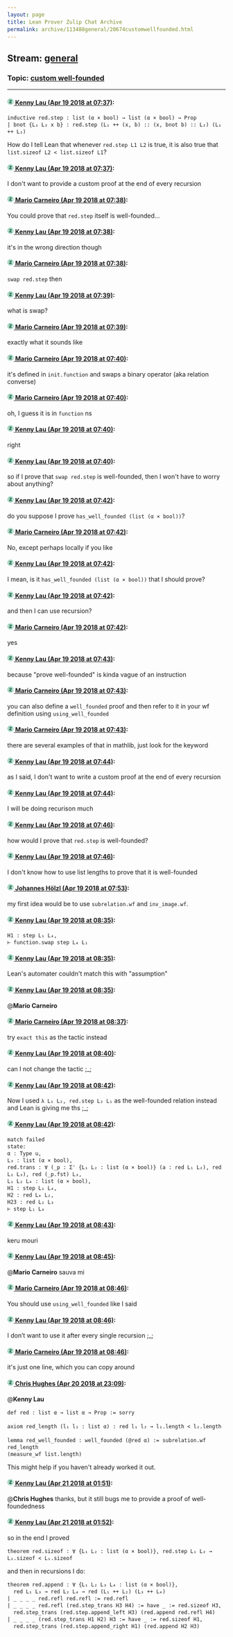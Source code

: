 ```yaml
---
layout: page
title: Lean Prover Zulip Chat Archive 
permalink: archive/113488general/20674customwellfounded.html
---
```


## Stream: [general](index.html)
### Topic: [custom well-founded](20674customwellfounded.html)

---

#### [![Click to go to Zulip](../../assets/img/zulip2.png) Kenny Lau (Apr 19 2018 at 07:37)](https://leanprover.zulipchat.com/#narrow/stream/113488-general/topic/custom%20well-founded/near/125289818):
```lean
inductive red.step : list (α × bool) → list (α × bool) → Prop
| bnot {L₁ L₂ x b} : red.step (L₁ ++ (x, b) :: (x, bnot b) :: L₂) (L₁ ++ L₂)
```

How do I tell Lean that whenever `red.step L1 L2` is true, it is also true that `list.sizeof L2 < list.sizeof L1`?

#### [![Click to go to Zulip](../../assets/img/zulip2.png) Kenny Lau (Apr 19 2018 at 07:37)](https://leanprover.zulipchat.com/#narrow/stream/113488-general/topic/custom%20well-founded/near/125289821):
I don't want to provide a custom proof at the end of every recursion

#### [![Click to go to Zulip](../../assets/img/zulip2.png) Mario Carneiro (Apr 19 2018 at 07:38)](https://leanprover.zulipchat.com/#narrow/stream/113488-general/topic/custom%20well-founded/near/125289871):
You could prove that `red.step` itself is well-founded...

#### [![Click to go to Zulip](../../assets/img/zulip2.png) Kenny Lau (Apr 19 2018 at 07:38)](https://leanprover.zulipchat.com/#narrow/stream/113488-general/topic/custom%20well-founded/near/125289872):
it's in the wrong direction though

#### [![Click to go to Zulip](../../assets/img/zulip2.png) Mario Carneiro (Apr 19 2018 at 07:38)](https://leanprover.zulipchat.com/#narrow/stream/113488-general/topic/custom%20well-founded/near/125289874):
`swap red.step` then

#### [![Click to go to Zulip](../../assets/img/zulip2.png) Kenny Lau (Apr 19 2018 at 07:39)](https://leanprover.zulipchat.com/#narrow/stream/113488-general/topic/custom%20well-founded/near/125289890):
what is swap?

#### [![Click to go to Zulip](../../assets/img/zulip2.png) Mario Carneiro (Apr 19 2018 at 07:39)](https://leanprover.zulipchat.com/#narrow/stream/113488-general/topic/custom%20well-founded/near/125289892):
exactly what it sounds like

#### [![Click to go to Zulip](../../assets/img/zulip2.png) Mario Carneiro (Apr 19 2018 at 07:40)](https://leanprover.zulipchat.com/#narrow/stream/113488-general/topic/custom%20well-founded/near/125289895):
it's defined in `init.function` and swaps a binary operator (aka relation converse)

#### [![Click to go to Zulip](../../assets/img/zulip2.png) Mario Carneiro (Apr 19 2018 at 07:40)](https://leanprover.zulipchat.com/#narrow/stream/113488-general/topic/custom%20well-founded/near/125289937):
oh, I guess it is in `function` ns

#### [![Click to go to Zulip](../../assets/img/zulip2.png) Kenny Lau (Apr 19 2018 at 07:40)](https://leanprover.zulipchat.com/#narrow/stream/113488-general/topic/custom%20well-founded/near/125289939):
right

#### [![Click to go to Zulip](../../assets/img/zulip2.png) Kenny Lau (Apr 19 2018 at 07:40)](https://leanprover.zulipchat.com/#narrow/stream/113488-general/topic/custom%20well-founded/near/125289940):
so if I prove that `swap red.step` is well-founded, then I won't have to worry about anything?

#### [![Click to go to Zulip](../../assets/img/zulip2.png) Kenny Lau (Apr 19 2018 at 07:42)](https://leanprover.zulipchat.com/#narrow/stream/113488-general/topic/custom%20well-founded/near/125289987):
do you suppose I prove `has_well_founded (list (α × bool))`?

#### [![Click to go to Zulip](../../assets/img/zulip2.png) Mario Carneiro (Apr 19 2018 at 07:42)](https://leanprover.zulipchat.com/#narrow/stream/113488-general/topic/custom%20well-founded/near/125289991):
No, except perhaps locally if you like

#### [![Click to go to Zulip](../../assets/img/zulip2.png) Kenny Lau (Apr 19 2018 at 07:42)](https://leanprover.zulipchat.com/#narrow/stream/113488-general/topic/custom%20well-founded/near/125289993):
I mean, is it `has_well_founded (list (α × bool))` that I should prove?

#### [![Click to go to Zulip](../../assets/img/zulip2.png) Kenny Lau (Apr 19 2018 at 07:42)](https://leanprover.zulipchat.com/#narrow/stream/113488-general/topic/custom%20well-founded/near/125289994):
and then I can use recursion?

#### [![Click to go to Zulip](../../assets/img/zulip2.png) Mario Carneiro (Apr 19 2018 at 07:42)](https://leanprover.zulipchat.com/#narrow/stream/113488-general/topic/custom%20well-founded/near/125289995):
yes

#### [![Click to go to Zulip](../../assets/img/zulip2.png) Kenny Lau (Apr 19 2018 at 07:43)](https://leanprover.zulipchat.com/#narrow/stream/113488-general/topic/custom%20well-founded/near/125290000):
because "prove well-founded" is kinda vague of an instruction

#### [![Click to go to Zulip](../../assets/img/zulip2.png) Mario Carneiro (Apr 19 2018 at 07:43)](https://leanprover.zulipchat.com/#narrow/stream/113488-general/topic/custom%20well-founded/near/125290004):
you can also define a `well_founded` proof and then refer to it in your wf definition using `using_well_founded`

#### [![Click to go to Zulip](../../assets/img/zulip2.png) Mario Carneiro (Apr 19 2018 at 07:43)](https://leanprover.zulipchat.com/#narrow/stream/113488-general/topic/custom%20well-founded/near/125290010):
there are several examples of that in mathlib, just look for the keyword

#### [![Click to go to Zulip](../../assets/img/zulip2.png) Kenny Lau (Apr 19 2018 at 07:44)](https://leanprover.zulipchat.com/#narrow/stream/113488-general/topic/custom%20well-founded/near/125290053):
as I said, I don't want to write a custom proof at the end of every recursion

#### [![Click to go to Zulip](../../assets/img/zulip2.png) Kenny Lau (Apr 19 2018 at 07:44)](https://leanprover.zulipchat.com/#narrow/stream/113488-general/topic/custom%20well-founded/near/125290054):
I will be doing recurison much

#### [![Click to go to Zulip](../../assets/img/zulip2.png) Kenny Lau (Apr 19 2018 at 07:46)](https://leanprover.zulipchat.com/#narrow/stream/113488-general/topic/custom%20well-founded/near/125290109):
how would I prove that `red.step` is well-founded?

#### [![Click to go to Zulip](../../assets/img/zulip2.png) Kenny Lau (Apr 19 2018 at 07:46)](https://leanprover.zulipchat.com/#narrow/stream/113488-general/topic/custom%20well-founded/near/125290113):
I don't know how to use list lengths to prove that it is well-founded

#### [![Click to go to Zulip](../../assets/img/zulip2.png) Johannes Hölzl (Apr 19 2018 at 07:53)](https://leanprover.zulipchat.com/#narrow/stream/113488-general/topic/custom%20well-founded/near/125290273):
my first idea would be to use `subrelation.wf` and `inv_image.wf`.

#### [![Click to go to Zulip](../../assets/img/zulip2.png) Kenny Lau (Apr 19 2018 at 08:35)](https://leanprover.zulipchat.com/#narrow/stream/113488-general/topic/custom%20well-founded/near/125291560):
```lean
H1 : step L₁ L₄,
⊢ function.swap step L₄ L₁
```

#### [![Click to go to Zulip](../../assets/img/zulip2.png) Kenny Lau (Apr 19 2018 at 08:35)](https://leanprover.zulipchat.com/#narrow/stream/113488-general/topic/custom%20well-founded/near/125291563):
Lean's automater couldn't match this with "assumption"

#### [![Click to go to Zulip](../../assets/img/zulip2.png) Kenny Lau (Apr 19 2018 at 08:35)](https://leanprover.zulipchat.com/#narrow/stream/113488-general/topic/custom%20well-founded/near/125291564):
@**Mario Carneiro**

#### [![Click to go to Zulip](../../assets/img/zulip2.png) Mario Carneiro (Apr 19 2018 at 08:37)](https://leanprover.zulipchat.com/#narrow/stream/113488-general/topic/custom%20well-founded/near/125291620):
try `exact this` as the tactic instead

#### [![Click to go to Zulip](../../assets/img/zulip2.png) Kenny Lau (Apr 19 2018 at 08:40)](https://leanprover.zulipchat.com/#narrow/stream/113488-general/topic/custom%20well-founded/near/125291756):
can I not change the tactic ;_;

#### [![Click to go to Zulip](../../assets/img/zulip2.png) Kenny Lau (Apr 19 2018 at 08:42)](https://leanprover.zulipchat.com/#narrow/stream/113488-general/topic/custom%20well-founded/near/125291845):
Now I used `λ L₁ L₂, red.step L₂ L₁` as the well-founded relation instead and Lean is giving me ths ;_;

#### [![Click to go to Zulip](../../assets/img/zulip2.png) Kenny Lau (Apr 19 2018 at 08:42)](https://leanprover.zulipchat.com/#narrow/stream/113488-general/topic/custom%20well-founded/near/125291850):
```lean
match failed
state:
α : Type u,
L₃ : list (α × bool),
red.trans : ∀ (_p : Σ' {L₁ L₂ : list (α × bool)} (a : red L₁ L₂), red L₂ L₃), red (_p.fst) L₃,
L₁ L₂ L₄ : list (α × bool),
H1 : step L₁ L₄,
H2 : red L₄ L₂,
H23 : red L₂ L₃
⊢ step L₁ L₄
```

#### [![Click to go to Zulip](../../assets/img/zulip2.png) Kenny Lau (Apr 19 2018 at 08:43)](https://leanprover.zulipchat.com/#narrow/stream/113488-general/topic/custom%20well-founded/near/125291860):
keru mouri

#### [![Click to go to Zulip](../../assets/img/zulip2.png) Kenny Lau (Apr 19 2018 at 08:45)](https://leanprover.zulipchat.com/#narrow/stream/113488-general/topic/custom%20well-founded/near/125291948):
@**Mario Carneiro** sauva mi

#### [![Click to go to Zulip](../../assets/img/zulip2.png) Mario Carneiro (Apr 19 2018 at 08:46)](https://leanprover.zulipchat.com/#narrow/stream/113488-general/topic/custom%20well-founded/near/125291962):
You should use `using_well_founded` like I said

#### [![Click to go to Zulip](../../assets/img/zulip2.png) Kenny Lau (Apr 19 2018 at 08:46)](https://leanprover.zulipchat.com/#narrow/stream/113488-general/topic/custom%20well-founded/near/125291996):
I don’t want to use it after every single recursion ;_;

#### [![Click to go to Zulip](../../assets/img/zulip2.png) Mario Carneiro (Apr 19 2018 at 08:46)](https://leanprover.zulipchat.com/#narrow/stream/113488-general/topic/custom%20well-founded/near/125291997):
it's just one line, which you can copy around

#### [![Click to go to Zulip](../../assets/img/zulip2.png) Chris Hughes (Apr 20 2018 at 23:09)](https://leanprover.zulipchat.com/#narrow/stream/113488-general/topic/custom%20well-founded/near/125467953):
@**Kenny Lau** 
```lean
def red : list α → list α → Prop := sorry

axiom red_length (l₁ l₂ : list α) : red l₁ l₂ → l₁.length < l₂.length

lemma red_well_founded : well_founded (@red α) := subrelation.wf red_length
(measure_wf list.length)
```
This might help if you haven't already worked it out.

#### [![Click to go to Zulip](../../assets/img/zulip2.png) Kenny Lau (Apr 21 2018 at 01:51)](https://leanprover.zulipchat.com/#narrow/stream/113488-general/topic/custom%20well-founded/near/125473548):
@**Chris Hughes** thanks, but it still bugs me to provide a proof of well-foundedness

#### [![Click to go to Zulip](../../assets/img/zulip2.png) Kenny Lau (Apr 21 2018 at 01:52)](https://leanprover.zulipchat.com/#narrow/stream/113488-general/topic/custom%20well-founded/near/125473597):
so in the end I proved
```lean
theorem red.sizeof : ∀ {L₁ L₂ : list (α × bool)}, red.step L₁ L₂ → L₂.sizeof < L₁.sizeof
```

and then in recursions I do:
```lean
theorem red.append : ∀ {L₁ L₂ L₃ L₄ : list (α × bool)},
  red L₁ L₃ → red L₂ L₄ → red (L₁ ++ L₂) (L₃ ++ L₄)
| _ _ _ _ red.refl red.refl := red.refl
| _ _ _ _ red.refl (red.step_trans H3 H4) := have _ := red.sizeof H3,
  red.step_trans (red.step.append_left H3) (red.append red.refl H4)
| _ _ _ _ (red.step_trans H1 H2) H3 := have _ := red.sizeof H1,
  red.step_trans (red.step.append_right H1) (red.append H2 H3)

```

